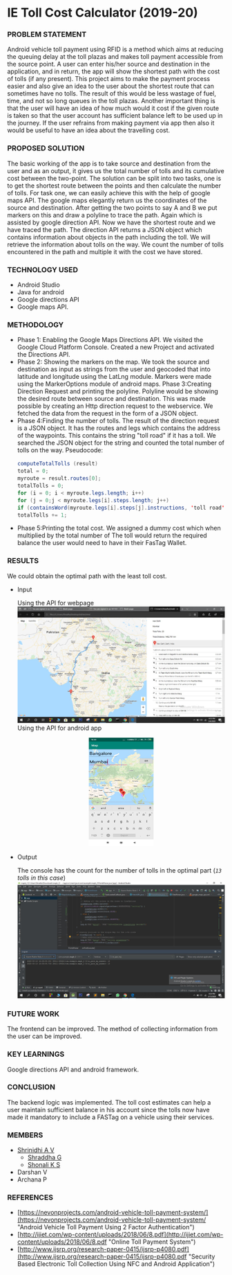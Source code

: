 # IE Toll Cost Calculator (2019-20)

### PROBLEM STATEMENT
Android vehicle toll payment using RFID is a method which aims at reducing the queuing delay at the toll plazas and makes toll payment accessible from the source point. A user can enter his/her source and destination in the application, and in return, the app will show the shortest path with the cost of tolls (if any present).
This project aims to make the payment process easier and also give an idea to the user about the shortest route that can sometimes have no tolls. The result of this would be less wastage of fuel, time, and not so long queues in the toll plazas.
Another important thing is that the user will have an idea of how much would it cost if the given route is taken so that the user account has sufficient balance left to be used up in the journey. If the user refrains from making payment via app then also it would be useful to have an idea about the travelling cost.

### PROPOSED SOLUTION
The basic working of the app is to take source and destination from the user and as an output, it gives us the total number of tolls and its cumulative cost between the two-point. The solution can be split into two tasks, one is to get the shortest route between the points and then calculate the number of tolls.
For task one, we can easily achieve this with the help of google maps API. The google maps elegantly return us the coordinates of the source and destination. After getting the two points to say A and B we put markers on this and draw a polyline to trace the path. Again which is assisted by google direction API. Now we have the shortest route and we have traced the path. The direction API returns a JSON object which contains information about objects in the path including the toll. We will retrieve the information about tolls on the way. We count the number of tolls encountered in the path and multiple it with the cost we have stored.

### TECHNOLOGY USED
* Android Studio
* Java for android
* Google directions API
* Google maps API.

### METHODOLOGY

* Phase 1: Enabling the Google Maps Directions API. We visited the Google Cloud Platform Console. Created a new Project and activated the Directions API.
* Phase 2: Showing the markers on the map.
  We took the source and destination as input as strings from the user and geocoded that into latitude and longitude using the LatLng module.
  Markers were made using the MarkerOptions module of android maps. Phase 3:Creating Direction Request and printing the polyline. Polyline would be showing the desired route between source and destination. This was made possible by creating an Http direction request to the webservice. We fetched the data from the request in the form of a JSON object.
* Phase 4:Finding the number of tolls.
  The result of the direction request is a JSON object. It has the routes and legs which contains the address of the waypoints. This contains the string "toll road" if it has a toll. We searched the JSON object for the string and counted the total number of tolls on the way.
  Pseudocode:
  ```java
  computeTotalTolls (result)
  total = 0;
  myroute = result.routes[0];
  totalTolls = 0;
  for (i = 0; i < myroute.legs.length; i++)
  for (j = 0;j < myroute.legs[i].steps.length; j++)
  if (containsWord(myroute.legs[i].steps[j].instructions, 'toll road'))
  totalTolls += 1;
  ```
* Phase 5:Printing the total cost.
  We assigned a dummy cost which when multiplied by the total number of The toll would return the required balance the user would need to have in their FasTag Wallet.

### RESULTS
We could obtain the optimal path with the least toll cost.

* Input
  
  Using the API for webpage
  ![Input Web](Result/input-web.jpeg "Input using webpage")
  Using the API for android app
  <center>
  <img src="Result/input-android.jpeg" height="250" width="150">
  </center>

* Output

  The console has the count for the number of tolls in the optimal part (_```13``` tolls in this case_)
  ![Output](Result/output.jpeg "Output")

### FUTURE WORK
The frontend can be improved. The method of collecting information from the user can be improved.

### KEY LEARNINGS
Google directions API and android framework.

### CONCLUSION
The backend logic was implemented. The toll cost estimates can help a user maintain sufficient balance in his account since the tolls now have made it mandatory to include a FASTag on a vehicle using their services.

### MEMBERS
* [Shrinidhi A V](https://github.com/shrinidhi99)
  * [Shraddha G](https://github.com/ShraddhaGole)
  * [Shonali K S](https://github.com/shonali-ks)
* Darshan V
* Archana P

### REFERENCES
* [https://nevonprojects.com/android-vehicle-toll-payment-system/](https://nevonprojects.com/android-vehicle-toll-payment-system/ "Android Vehicle Toll Payment Using 2 Factor Authentication")
* [http://ijiet.com/wp-content/uploads/2018/06/8.pdf](http://ijiet.com/wp-content/uploads/2018/06/8.pdf "Online Toll Payment System")
* [http://www.ijsrp.org/research-paper-0415/ijsrp-p4080.pdf](http://www.ijsrp.org/research-paper-0415/ijsrp-p4080.pdf "Security Based Electronic Toll Collection Using NFC and
Android Application")
